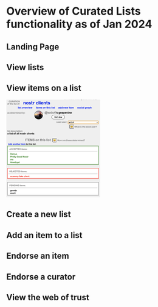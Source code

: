 # Overview of Curated Lists functionality as of Jan 2024

## Landing Page

## View lists

## View items on a list

<span style="display:inline-block" >
  <img src="../../.erb/img/nostrClientsCurationImg2.png" width="49%" display="inline-block" />
</span>

## Create a new list

## Add an item to a list

## Endorse an item

## Endorse a curator 

## View the web of trust
